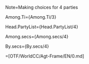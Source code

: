 Note=Making choices for 4 parties

Among.Ti={Among.Ti/3}

Head.PartyList={Head.PartyList/4}

Among.secs={Among.secs/4}

By.secs={By.secs/4}

=[OTF/WorldCC/Agt-Frame/EN/0.md]

